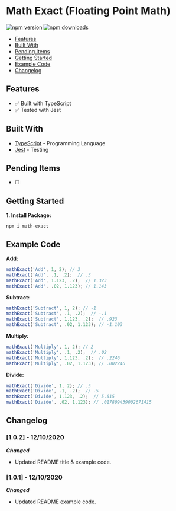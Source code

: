 # Math Exact (Floating Point Math)

[![npm version](https://badge.fury.io/js/math-exact.svg)](https://badge.fury.io/js/math-exact)
[![npm downloads](https://img.shields.io/npm/dm/math-exact.svg)](https://www.npmjs.com/package/math-exact)

*  [Features](#features)
*  [Built With](#built-with)
*  [Pending Items](#pending-items)
*  [Getting Started](#getting-started)
*  [Example Code](#example-code)
*  [Changelog](#changelog)

## Features
*  ✅ Built with TypeScript
*  ✅ Tested with Jest

## Built With
* [TypeScript](https://github.com/microsoft/TypeScript) - Programming Language
* [Jest](https://jestjs.io) - Testing

## Pending Items
- [ ] 

## Getting Started
**1. Install Package:**
```
npm i math-exact
```


## Example Code
**Add:**
```javascript
mathExact('Add', 1, 2); // 3
mathExact('Add', .1, .2);  // .3
mathExact('Add', 1.123, .2);  // 1.323
mathExact('Add', .02, 1.123); // 1.143
```

**Subtract:**
```javascript
mathExact('Subtract', 1, 2): // -1
mathExact('Subtract', .1, .2);  // -.1
mathExact('Subtract', 1.123, .2);  // .923
mathExact('Subtract', .02, 1.123); // -1.103
```

**Multiply:**
```javascript
mathExact('Multiply', 1, 2); // 2
mathExact('Multiply', .1, .2);  // .02
mathExact('Multiply', 1.123, .2);  // .2246
mathExact('Multiply', .02, 1.123); // .002246
```

**Divide:**
```javascript
mathExact('Divide', 1, 2); // .5
mathExact('Divide', .1, .2);  // .5
mathExact('Divide', 1.123, .2);  // 5.615
mathExact('Divide', .02, 1.123); // .017809439002671415
```

## Changelog

### [1.0.2] - 12/10/2020

***Changed***

- Updated README title & example code.

### [1.0.1] - 12/10/2020

***Changed***

- Updated README example code.
